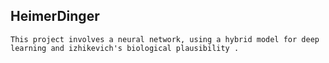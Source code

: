 ## HeimerDinger ##

```
This project involves a neural network, using a hybrid model for deep learning and izhikevich's biological plausibility .
```
